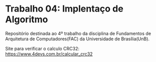 # Trabalho 04: Implentaço de Algoritmo

Repositório destinada ao 4º trabalho da disciplina de Fundamentos de Arquitetura
de Computadores(FAC) da Universidade de Brasília(UnB).

Site para verificar o calculo CRC32:
https://www.4devs.com.br/calcular_crc32


